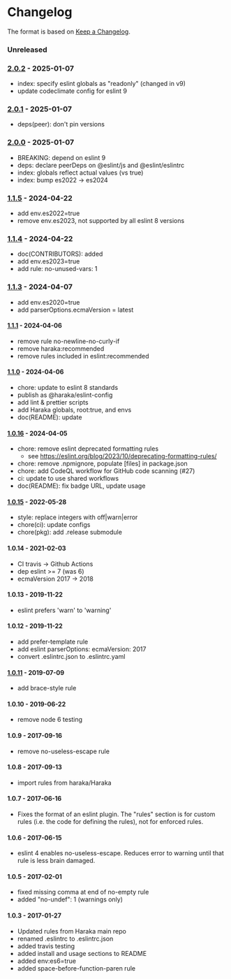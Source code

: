 # Changelog

The format is based on [Keep a Changelog](https://keepachangelog.com/).

### Unreleased

### [2.0.2] - 2025-01-07

- index: specify eslint globals as "readonly" (changed in v9)
- update codeclimate config for eslint 9

### [2.0.1] - 2025-01-07

- deps(peer): don't pin versions

### [2.0.0] - 2025-01-07

- BREAKING: depend on eslint 9
- deps: declare peerDeps on @eslint/js and @eslint/eslintrc
- index: globals reflect actual values (vs true)
- index: bump es2022 -> es2024

### [1.1.5] - 2024-04-22

- add env.es2022=true
- remove env.es2023, not supported by all eslint 8 versions

### [1.1.4] - 2024-04-22

- doc(CONTRIBUTORS): added
- add env.es2023=true
- add rule: no-unused-vars: 1

### [1.1.3] - 2024-04-07

- add env.es2020=true
- add parserOptions.ecmaVersion = latest

#### [1.1.1] - 2024-04-06

- remove rule no-newline-no-curly-if
- remove haraka:recommended
- remove rules included in eslint:recommended

#### [1.1.0] - 2024-04-06

- chore: update to eslint 8 standards
- publish as @haraka/eslint-config
- add lint & prettier scripts
- add Haraka globals, root:true, and envs
- doc(README): update

#### [1.0.16] - 2024-04-05

- chore: remove eslint deprecated formatting rules
  - see https://eslint.org/blog/2023/10/deprecating-formatting-rules/
- chore: remove .npmignore, populate [files] in package.json
- chore: add CodeQL workflow for GitHub code scanning (#27)
- ci: update to use shared workflows
- doc(README): fix badge URL, update usage

#### [1.0.15] - 2022-05-28

- style: replace integers with off|warn|error
- chore(ci): update configs
- chore(pkg): add .release submodule

#### 1.0.14 - 2021-02-03

- CI travis -> Github Actions
- dep eslint >= 7 (was 6)
- ecmaVersion 2017 -> 2018

#### 1.0.13 - 2019-11-22

- eslint prefers 'warn' to 'warning'

#### 1.0.12 - 2019-11-22

- add prefer-template rule
- add eslint parserOptions: ecmaVersion: 2017
- convert .eslintrc.json to .eslintrc.yaml

#### [1.0.11] - 2019-07-09

- add brace-style rule

#### 1.0.10 - 2019-06-22

- remove node 6 testing

#### 1.0.9 - 2017-09-16

- remove no-useless-escape rule

#### 1.0.8 - 2017-09-13

- import rules from haraka/Haraka

#### 1.0.7 - 2017-06-16

- Fixes the format of an eslint plugin. The "rules" section is for custom
  rules (i.e. the code for defining the rules), not for enforced rules.

#### 1.0.6 - 2017-06-15

- eslint 4 enables no-useless-escape. Reduces error to warning until that rule
  is less brain damaged.

#### 1.0.5 - 2017-02-01

- fixed missing comma at end of no-empty rule
- added "no-undef": 1 (warnings only)

#### 1.0.3 - 2017-01-27

- Updated rules from Haraka main repo
- renamed .eslintrc to .eslintrc.json
- added travis testing
- added install and usage sections to README
- added env:es6=true
- added space-before-function-paren rule

[1.0.11]: https://github.com/haraka/haraka-eslint/releases/tag/1.0.11
[1.0.15]: https://github.com/haraka/haraka-eslint/releases/tag/1.0.15
[1.0.16]: https://github.com/haraka/haraka-eslint/releases/tag/v1.0.16
[1.1.0]: https://github.com/haraka/haraka-eslint/releases/tag/v1.1.0
[1.1.1]: https://github.com/haraka/haraka-eslint/releases/tag/v1.1.1
[1.1.3]: https://github.com/haraka/haraka-eslint/releases/tag/v1.1.3
[1.1.4]: https://github.com/haraka/haraka-eslint/releases/tag/v1.1.4
[1.1.5]: https://github.com/haraka/haraka-eslint/releases/tag/v1.1.5
[2.0.0]: https://github.com/haraka/haraka-eslint/releases/tag/v2.0.0
[2.0.1]: https://github.com/haraka/haraka-eslint/releases/tag/v2.0.1
[2.0.2]: https://github.com/haraka/haraka-eslint/releases/tag/v2.0.2
